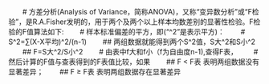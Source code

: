 　　# 方差分析(Analysis of Variance，简称ANOVA)，又称“变异数分析”或“F检验”，是R.A.Fisher发明的，用于两个及两个以上样本均数差别的显著性检验。F检验的F值算法如下:
　　# 样本标准偏差的平方，即(“^2”是表示平方)：
　　# S^2=∑(X-X平均)^2/(n-1)
　　## 两组数据就能得到两个S^2值，S大^2和S小^2
　　## F=S大^2/S小^2
　　# 由表中f大和f小（f为自由度n-1),查得F表，
　　# 然后计算的F值与查表得到的F表值比较，如果
　　## F < F表 表明两组数据没有显著差异；
　　## F ≥ F表 表明两组数据存在显著差异
